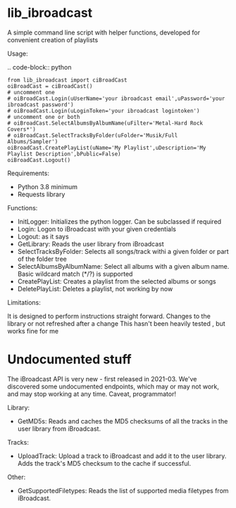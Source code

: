 lib_ibroadcast
==============

A simple command line script with helper functions, developed for convenient creation of playlists

Usage:

.. code-block:: python

    from lib_ibroadcast import ciBroadCast
    oiBroadCast = ciBroadCast()
    # uncomment one
    # oiBroadCast.Login(uUserName='your ibroadcast email',uPassword='your ibroadcast password')
    # oiBroadCast.Login(uLoginToken='your ibroadcast logintoken')
    # uncomment one or both
    # oiBroadCast.SelectAlbumsByAlbumName(uFilter='Metal-Hard Rock Covers*')
    # oiBroadCast.SelectTracksByFolder(uFolder='Musik/Full Albums/Sampler')
    oiBroadCast.CreatePlayList(uName='My Playlist',uDescription='My Playlist Description',bPublic=False)
    oiBroadCast.Logout()

Requirements:
- Python 3.8 minimum
- Requests library

Functions:
- InitLogger: Initializes the python logger. Can be subclassed if required
- Login: Logon to iBroadcast with your given credentials
- Logout: as it says
- GetLibrary: Reads the user library from iBroadcast
- SelectTracksByFolder: Selects all songs/track withi a given folder or part of the folder tree
- SelectAlbumsByAlbumName: Select all albums with a given album name. Basic wildcard match (*/?) is supported
- CreatePlayList: Creates a playlist from the selected albums or songs
- DeletePlayList: Deletes a playlist, not working by now

Limitations:

It is designed to perform instructions straight forward. Changes to the library or not refreshed after a change
This hasn't been heavily tested , but works fine for me

Undocumented stuff
==================

The iBroadcast API is very new - first released in 2021-03.  We've discovered some undocumented endpoints,
which may or may not work, and may stop working at any time.  Caveat, programmator!

Library:
- GetMD5s: Reads and caches the MD5 checksums of all the tracks in the user library from iBroadcast.

Tracks:
- UploadTrack: Upload a track to iBroadcast and add it to the user library.  Adds the track's MD5 checksum to the cache if successful.

Other:
- GetSupportedFiletypes: Reads the list of supported media filetypes from iBroadcast.
